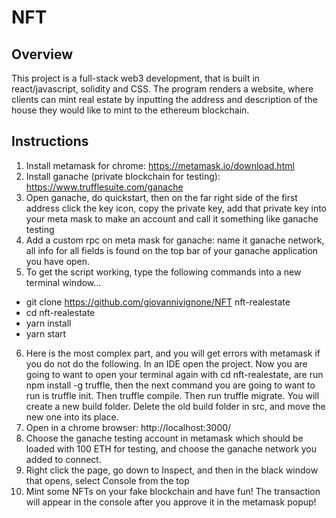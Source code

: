 # NFT
Overview
---------
This project is a full-stack web3 development, that is built in react/javascript, solidity and CSS. The program renders a 
website, where clients can mint real estate by inputting the address and description of the house they would like to mint to
the ethereum blockchain.


Instructions
------------
1. Install metamask for chrome: https://metamask.io/download.html
2. Install ganache (private blockchain for testing): https://www.trufflesuite.com/ganache
3. Open ganache, do quickstart, then on the far right side of the first address click the key icon, copy the private key,
   add that private key into your meta mask to make an account and call it something like ganache testing
4. Add a custom rpc on meta mask for ganache: name it ganache network, all info for all fields is found on the top bar of your
   ganache application you have open.
5. To get the script working, type the following commands into a new terminal window...
  - git clone https://github.com/giovannivignone/NFT nft-realestate
  - cd nft-realestate
  - yarn install
  - yarn start
6. Here is the most complex part, and you will get errors with metamask if you do not do the following. In an IDE open the project. Now you are going to want to open your terminal again with cd nft-realestate, are run npm install -g truffle, then the next command you are going to want to run is truffle init. Then truffle compile. Then run truffle migrate. You will create a new build folder. Delete the old build folder in src, and move the new one into its place.
7. Open in a chrome browser: http://localhost:3000/
8. Choose the ganache testing account in metamask which should be loaded with 100 ETH for testing, and choose the ganache 
   network you added to connect.
9. Right click the page, go down to Inspect, and then in the black window that opens, select Console from the top
10. Mint some NFTs on your fake blockchain and have fun! The transaction will appear in the console after you approve it in 
   the metamask popup!
   
